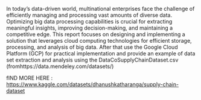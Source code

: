 In today’s data-driven world, multinational enterprises face the challenge of efficiently 
managing and processing vast amounts of diverse data. Optimizing big data processing 
capabilities is crucial for extracting meaningful insights, improving decision-making, and 
maintaining a competitive edge. This report focuses on designing and implementing a 
solution that leverages cloud computing technologies for efficient storage, processing, 
and analysis of big data. 
After that use the Google Cloud Platform (GCP) for practical implementation and provide 
an example of data set extraction and analysis using the
DataCoSupplyChainDataset.csv (fromhttps://data.mendeley.com/datasets/)

fIND MORE HERE :
https://www.kaggle.com/datasets/dhanushkatharanga/supply-chain-dataset
